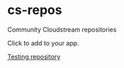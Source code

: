 # cs-repos
Community Cloudstream repositories

Click to add to your app.

[Testing repository](https://cs.repo/?raw.githubusercontent.com/recloudstream/cs-repos/master/test.json)
